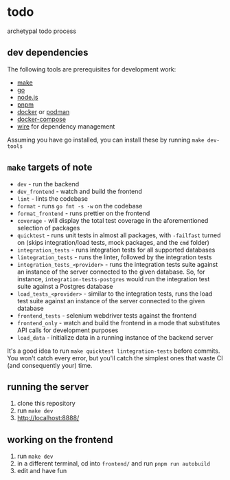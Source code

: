 # todo

archetypal todo process

## dev dependencies

The following tools are prerequisites for development work:

- [make](https://www.gnu.org/software/make/)
- [go](https://golang.org/)
- [node.js](https://nodejs.org/)
- [pnpm](https://pnpm.js.org/)
- [docker](https://docs.docker.com/get-docker/) or [podman](https://podman.io/)
- [docker-compose](https://docs.docker.com/compose/install/)
- [wire](https://github.com/google/wire) for dependency management

Assuming you have go installed, you can install these by running `make dev-tools`

## `make`  targets of note

- `dev` - run the backend
- `dev_frontend` - watch and build the frontend
- `lint` - lints the codebase
- `format` - runs `go fmt -s -w` on the codebase
- `format_frontend` - runs prettier on the frontend  
- `coverage` - will display the total test coverage in the aforementioned selection of packages
- `quicktest` - runs unit tests in almost all packages, with `-failfast` turned on (skips integration/load tests, mock packages, and the `cmd` folder)
- `integration_tests` - runs integration tests for all supported databases
- `lintegration_tests` - runs the linter, followed by the integration tests
- `integration_tests_<provider>` - runs the integration tests suite against an instance of the server connected to the given database. So, for instance, `integration-tests-postgres` would run the integration test suite against a Postgres database
- `load_tests_<provider>` - similar to the integration tests, runs the load test suite against an instance of the server connected to the given database
- `frontend_tests` - selenium webdriver tests against the frontend
- `frontend_only` - watch and build the frontend in a mode that substitutes API calls for development purposes
- `load_data` - initialize data in a running instance of the backend server 

It's a good idea to run `make quicktest lintegration-tests` before commits. You won't catch every error, but you'll catch the simplest ones that waste CI (and consequently your) time.

## running the server

1. clone this repository
2. run `make dev`
3. [http://localhost:8888/](http://localhost:8888/)

## working on the frontend

1. run `make dev`
2. in a different terminal, cd into `frontend/` and run `pnpm run autobuild`
3. edit and have fun
